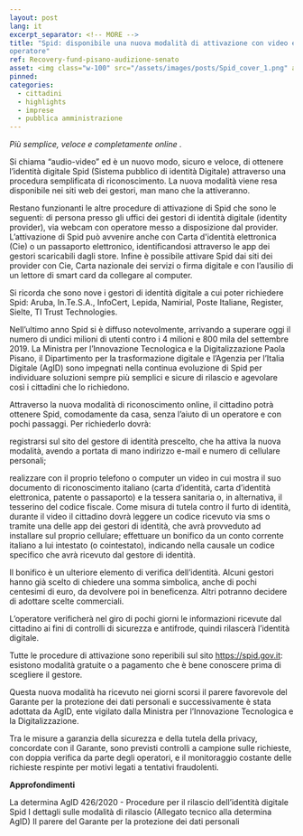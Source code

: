 ```yaml
---
layout: post
lang: it
excerpt_separator: <!-- MORE -->
title: "Spid: disponibile una nuova modalità di attivazione con video e senza 
operatore"
ref: Recovery-fund-pisano-audizione-senato
asset: <img class="w-100" src="/assets/images/posts/Spid_cover_1.png" alt="Le novità su Spid"/>
pinned:
categories:
  - cittadini
  - highlights
  - imprese
  - pubblica amministrazione
---
```


_Più semplice, veloce e completamente online ._

<!-- MORE -->

Si chiama “audio-video” ed è un nuovo modo, sicuro e veloce, di ottenere l’identità digitale Spid (Sistema pubblico di identità Digitale) attraverso una procedura semplificata  di riconoscimento. La nuova modalità viene resa disponibile nei siti web dei gestori, man mano che la attiveranno.

Restano funzionanti le altre procedure di attivazione di Spid che sono le seguenti: di persona presso gli uffici dei gestori di identità digitale (identity provider), via webcam con operatore messo a disposizione dal provider. L’attivazione di Spid può avvenire anche con Carta d'identità elettronica (Cie) o un passaporto elettronico, identificandosi attraverso le app dei gestori scaricabili dagli store. Infine è possibile attivare Spid dai siti dei provider con Cie, Carta nazionale dei servizi o firma digitale e con l’ausilio di un lettore di smart card da collegare al computer.

Si ricorda che sono nove i gestori di identità digitale a cui poter richiedere Spid:  Aruba, In.Te.S.A., InfoCert, Lepida, Namirial, Poste Italiane, Register, Sielte, TI Trust Technologies.

Nell’ultimo anno Spid si è diffuso notevolmente, arrivando a superare oggi il numero di undici milioni di utenti contro i 4 milioni e 800 mila del settembre 2019. La Ministra per l’Innovazione Tecnologica e la Digitalizzazione Paola Pisano, il Dipartimento per la trasformazione digitale  e l’Agenzia per l’Italia Digitale (AgID) sono impegnati nella continua evoluzione di Spid per individuare soluzioni sempre più semplici e sicure di rilascio e agevolare così i cittadini che lo richiedono.

Attraverso la nuova modalità di riconoscimento online, il cittadino potrà ottenere Spid, comodamente da casa, senza l’aiuto di un operatore e con pochi passaggi. Per richiederlo dovrà:

registrarsi sul sito del gestore di identità prescelto, che ha attiva la nuova modalità, avendo a portata di mano indirizzo e-mail e numero di cellulare personali;



realizzare con il proprio telefono o computer un video in cui mostra il suo documento di riconoscimento italiano (carta d’identità, carta d’identità elettronica, patente o passaporto) e la tessera sanitaria o, 
in alternativa, il tesserino del codice fiscale. Come misura di tutela contro il furto di identità, durante il video il cittadino dovrà leggere un codice ricevuto via sms o tramite una delle app dei gestori di identità, che avrà provveduto ad installare sul proprio cellulare;
effettuare un bonifico da un conto corrente italiano a lui intestato (o cointestato), indicando nella causale un codice specifico che avrà ricevuto dal gestore di identità.

Il bonifico è un ulteriore elemento di verifica dell’identità. Alcuni gestori hanno già scelto di chiedere una somma simbolica, anche di pochi centesimi di euro, da devolvere poi in beneficenza. Altri potranno decidere di adottare scelte commerciali.

L’operatore verificherà nel giro di pochi giorni le informazioni ricevute dal cittadino ai fini di controlli  di sicurezza e antifrode, quindi rilascerà l’identità digitale. 

Tutte le procedure di attivazione sono reperibili sul sito https://spid.gov.it: esistono modalità gratuite o a pagamento che è bene conoscere prima di scegliere il gestore. 

Questa nuova modalità ha ricevuto nei giorni scorsi il parere favorevole del Garante per la protezione dei dati personali e successivamente è stata adottata da AgID, ente vigilato dalla Ministra per l’Innovazione Tecnologica e la Digitalizzazione.

Tra le misure a garanzia della sicurezza e della tutela della privacy, concordate con il Garante, sono previsti controlli a campione sulle richieste, con doppia verifica da parte degli operatori, e il monitoraggio costante delle richieste respinte per motivi legati a tentativi fraudolenti. 

**Approfondimenti**

La determina AgID 426/2020 - Procedure per il rilascio dell’identità digitale Spid
I dettagli sulle modalità di rilascio (Allegato tecnico alla determina AgID)
Il parere del Garante per la protezione dei dati personali
